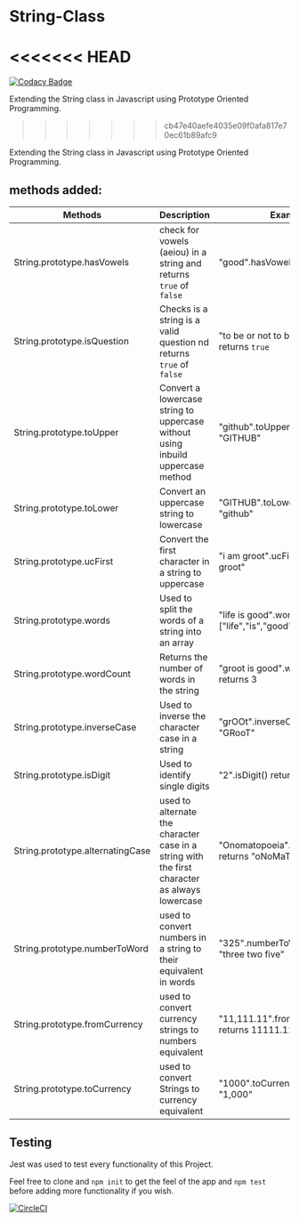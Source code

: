 # String-Class
<<<<<<< HEAD
=======

[![Codacy Badge](https://api.codacy.com/project/badge/Grade/d6d753dd35b942038d29e94ef3a0073e)](https://app.codacy.com/app/iKnowJavaScript/String-Class?utm_source=github.com&utm_medium=referral&utm_content=iKnowJavaScript/String-Class&utm_campaign=Badge_Grade_Dashboard)

Extending the String class in Javascript using Prototype Oriented Programming.
>>>>>>> cb47e40aefe4035e09f0afa817e70ec61b89afc9

Extending the String class in Javascript using Prototype Oriented Programming.

## methods added:

| Methods                          | Description                                                                                   | Examples                                                |
| -------------------------------- | --------------------------------------------------------------------------------------------- | ------------------------------------------------------- |
| String.prototype.hasVowels       | check for vowels (aeiou) in a string and returns `true` of `false`                            | "good".hasVowels() returns `true`                       |
| String.prototype.isQuestion      | Checks is a string is a valid question nd returns `true` of `false`                           | "to be or not to be?".isQuestion() returns `true`       |
| String.prototype.toUpper         | Convert a lowercase string to uppercase without using inbuild uppercase method                | "github".toUpper() returns "GITHUB"                     |
| String.prototype.toLower         | Convert an uppercase string to lowercase                                                      | "GITHUB".toLower() returns "github"                     |
| String.prototype.ucFirst         | Convert the first character in a string to uppercase                                          | "i am groot".ucFirst() returns "I am groot"             |
| String.prototype.words           | Used to split the words of a string into an array                                             | "life is good".words() returns ["life","is","good"]     |
| String.prototype.wordCount       | Returns the number of words in the string                                                     | "groot is good".wordCount() returns 3                   |
| String.prototype.inverseCase     | Used to inverse the character case in a string                                                | "grOOt".inverseCase() returns "GRooT"                   |
| String.prototype.isDigit         | Used to identify single digits                                                                | "2".isDigit() returns true                              |
| String.prototype.alternatingCase | used to alternate the character case in a string with the first character as always lowercase | "Onomatopoeia".alternatingCase() returns "oNoMaToPoEiA" |
| String.prototype.numberToWord    | used to convert numbers in a string to their equivalent in words                              | "325".numberToWord() returns "three two five"           |
| String.prototype.fromCurrency    | used to convert currency strings to numbers equivalent                                        | "11,111.11".fromCurrency() returns 11111.11             |
| String.prototype.toCurrency      | used to convert Strings to currency equivalent                                                | "1000".toCurrency() returns "1,000"                     |

## Testing

Jest was used to test every functionality of this Project.

Feel free to clone and `npm init` to get the feel of the app and `npm test` before adding more functionality if you wish.

[![CircleCI](https://circleci.com/gh/iKnowJavaScript/string-class.svg?style=svg)](https://circleci.com/gh/iKnowJavaScript/string-class)
